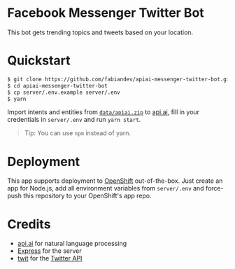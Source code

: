 # Facebook Messenger Twitter Bot

This bot gets trending topics and tweets based on your location.

# Quickstart

```sh
$ git clone https://github.com/fabiandev/apiai-messenger-twitter-bot.git
$ cd apiai-messenger-twitter-bot
$ cp server/.env.example server/.env
$ yarn
```


Import intents and entities from [`data/apiai.zip`](https://github.com/fabiandev/data)
to [api.ai](https://api.ai), fill in your credentials in `server/.env` and run `yarn start`.

> Tip: You can use `npm` instead of yarn.

# Deployment

This app supports deployment to [OpenShift](https://www.openshift.com) out-of-the-box.
Just create an app for Node.js, add all environment variables from `server/.env` and force-push
this repository to your OpenShift's app repo.

# Credits

- [api.ai](https://api.ai) for natural language processing
- [Express](https://github.com/expressjs/expressjs.com) for the server
- [twit](https://github.com/ttezel/twit) for the [Twitter API](https://dev.twitter.com/rest/public)
